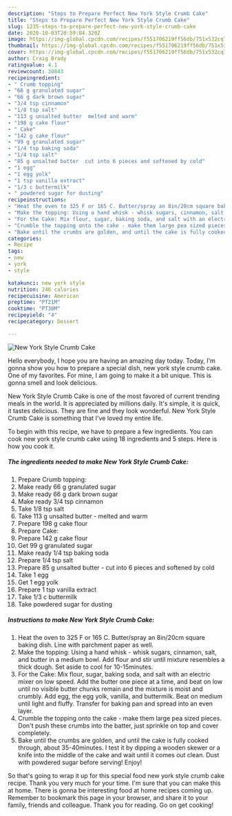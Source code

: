 ```yaml
---
description: "Steps to Prepare Perfect New York Style Crumb Cake"
title: "Steps to Prepare Perfect New York Style Crumb Cake"
slug: 1235-steps-to-prepare-perfect-new-york-style-crumb-cake
date: 2020-10-03T20:59:04.320Z
image: https://img-global.cpcdn.com/recipes/f551706219ff56db/751x532cq70/new-york-style-crumb-cake-recipe-main-photo.jpg
thumbnail: https://img-global.cpcdn.com/recipes/f551706219ff56db/751x532cq70/new-york-style-crumb-cake-recipe-main-photo.jpg
cover: https://img-global.cpcdn.com/recipes/f551706219ff56db/751x532cq70/new-york-style-crumb-cake-recipe-main-photo.jpg
author: Craig Brady
ratingvalue: 4.1
reviewcount: 30843
recipeingredient:
- " Crumb topping"
- "66 g granulated sugar"
- "66 g dark brown sugar"
- "3/4 tsp cinnamon"
- "1/8 tsp salt"
- "113 g unsalted butter  melted and warm"
- "198 g cake flour"
- " Cake"
- "142 g cake flour"
- "99 g granulated sugar"
- "1/4 tsp baking soda"
- "1/4 tsp salt"
- "85 g unsalted butter  cut into 6 pieces and softened by cold"
- "1 egg"
- "1 egg yolk"
- "1 tsp vanilla extract"
- "1/3 c buttermilk"
- " powdered sugar for dusting"
recipeinstructions:
- "Heat the oven to 325 F or 165 C. Butter/spray an 8in/20cm square baking dish. Line with parchment paper as well."
- "Make the topping: Using a hand whisk - whisk sugars, cinnamon, salt, and butter in a medium bowl. Add flour and stir until mixture resembles a thick dough. Set aside to cool for 10-15minutes."
- "For the Cake: Mix flour, sugar, baking soda, and salt with an electric mixer on low speed. Add the butter one piece at a time, and beat on low until no visible butter chunks remain and the mixture is moist and crumbly. Add egg, the egg yolk, vanilla, and buttermilk. Beat on medium until light and fluffy. Transfer for baking pan and spread into an even layer."
- "Crumble the topping onto the cake - make them large pea sized pieces. Don&#39;t push these crumbs into the batter, just sprinkle on top and cover completely."
- "Bake until the crumbs are golden, and until the cake is fully cooked through, about 35-40minutes. I test it by dipping a wooden skewer or a knife into the middle of the cake and wait until it comes out clean. Dust with powdered sugar before serving! Enjoy!"
categories:
- Recipe
tags:
- new
- york
- style

katakunci: new york style 
nutrition: 246 calories
recipecuisine: American
preptime: "PT21M"
cooktime: "PT30M"
recipeyield: "4"
recipecategory: Dessert

---
```



![New York Style Crumb Cake](https://img-global.cpcdn.com/recipes/f551706219ff56db/751x532cq70/new-york-style-crumb-cake-recipe-main-photo.jpg)

Hello everybody, I hope you are having an amazing day today. Today, I'm gonna show you how to prepare a special dish, new york style crumb cake. One of my favorites. For mine, I am going to make it a bit unique. This is gonna smell and look delicious.



New York Style Crumb Cake is one of the most favored of current trending meals in the world. It is appreciated by millions daily. It's simple, it is quick, it tastes delicious. They are fine and they look wonderful. New York Style Crumb Cake is something that I've loved my entire life.


To begin with this recipe, we have to prepare a few ingredients. You can cook new york style crumb cake using 18 ingredients and 5 steps. Here is how you cook it.

<!--inarticleads1-->

##### The ingredients needed to make New York Style Crumb Cake:

1. Prepare  Crumb topping:
1. Make ready 66 g granulated sugar
1. Make ready 66 g dark brown sugar
1. Make ready 3/4 tsp cinnamon
1. Take 1/8 tsp salt
1. Take 113 g unsalted butter - melted and warm
1. Prepare 198 g cake flour
1. Prepare  Cake:
1. Prepare 142 g cake flour
1. Get 99 g granulated sugar
1. Make ready 1/4 tsp baking soda
1. Prepare 1/4 tsp salt
1. Prepare 85 g unsalted butter - cut into 6 pieces and softened by cold
1. Take 1 egg
1. Get 1 egg yolk
1. Prepare 1 tsp vanilla extract
1. Take 1/3 c buttermilk
1. Take  powdered sugar for dusting




<!--inarticleads2-->

##### Instructions to make New York Style Crumb Cake:

1. Heat the oven to 325 F or 165 C. Butter/spray an 8in/20cm square baking dish. Line with parchment paper as well.
1. Make the topping: Using a hand whisk - whisk sugars, cinnamon, salt, and butter in a medium bowl. Add flour and stir until mixture resembles a thick dough. Set aside to cool for 10-15minutes.
1. For the Cake: Mix flour, sugar, baking soda, and salt with an electric mixer on low speed. Add the butter one piece at a time, and beat on low until no visible butter chunks remain and the mixture is moist and crumbly. Add egg, the egg yolk, vanilla, and buttermilk. Beat on medium until light and fluffy. Transfer for baking pan and spread into an even layer.
1. Crumble the topping onto the cake - make them large pea sized pieces. Don&#39;t push these crumbs into the batter, just sprinkle on top and cover completely.
1. Bake until the crumbs are golden, and until the cake is fully cooked through, about 35-40minutes. I test it by dipping a wooden skewer or a knife into the middle of the cake and wait until it comes out clean. Dust with powdered sugar before serving! Enjoy!




So that's going to wrap it up for this special food new york style crumb cake recipe. Thank you very much for your time. I'm sure that you can make this at home. There is gonna be interesting food at home recipes coming up. Remember to bookmark this page in your browser, and share it to your family, friends and colleague. Thank you for reading. Go on get cooking!
